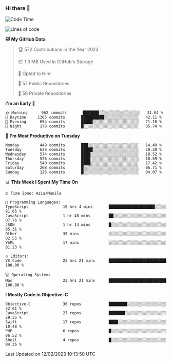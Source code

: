 ### Hi there 👋

<!--START_SECTION:waka-->
![Code Time](http://img.shields.io/badge/Code%20Time-3%2C626%20hrs%2031%20mins-blue)

![Lines of code](https://img.shields.io/badge/From%20Hello%20World%20I%27ve%20Written-2%20Million%20lines%20of%20code-blue)

**🐱 My GitHub Data** 

> 🏆 572 Contributions in the Year 2023
 > 
> 📦 1.3 MB Used in GitHub's Storage 
 > 
> 💼 Opted to Hire
 > 
> 📜 57 Public Repositories 
 > 
> 🔑 56 Private Repositories  
 > 
**I'm an Early 🐤** 

```text
🌞 Morning      962 commits       ███████░░░░░░░░░░░░░░░░░░   31.04 % 
🌆 Daytime     1305 commits       ██████████░░░░░░░░░░░░░░░   42.11 % 
🌃 Evening      654 commits       █████░░░░░░░░░░░░░░░░░░░░   21.10 % 
🌙 Night        178 commits       █░░░░░░░░░░░░░░░░░░░░░░░░   05.74 % 

```
📅 **I'm Most Productive on Tuesday** 

```text
Monday         449 commits       ███░░░░░░░░░░░░░░░░░░░░░░   14.49 % 
Tuesday        626 commits       █████░░░░░░░░░░░░░░░░░░░░   20.20 % 
Wednesday      574 commits       ████░░░░░░░░░░░░░░░░░░░░░   18.52 % 
Thursday       576 commits       ████░░░░░░░░░░░░░░░░░░░░░   18.59 % 
Friday         540 commits       ████░░░░░░░░░░░░░░░░░░░░░   17.42 % 
Saturday       208 commits       █░░░░░░░░░░░░░░░░░░░░░░░░   06.71 % 
Sunday         126 commits       █░░░░░░░░░░░░░░░░░░░░░░░░   04.07 % 

```


📊 **This Week I Spent My Time On** 

```text
⌚︎ Time Zone: Asia/Manila

💬 Programming Languages: 
TypeScript               19 hrs 4 mins       ████████████████████░░░░░   81.65 % 
JavaScript               1 hr 48 mins        ██░░░░░░░░░░░░░░░░░░░░░░░   07.76 % 
JSON                     1 hr 14 mins        █░░░░░░░░░░░░░░░░░░░░░░░░   05.31 % 
Other                    35 mins             ░░░░░░░░░░░░░░░░░░░░░░░░░   02.55 % 
YAML                     17 mins             ░░░░░░░░░░░░░░░░░░░░░░░░░   01.23 % 

🔥 Editors: 
VS Code                  23 hrs 21 mins      █████████████████████████   100.00 % 

💻 Operating System: 
Mac                      23 hrs 21 mins      █████████████████████████   100.00 % 

```

**I Mostly Code in Objective-C** 

```text
Objective-C              30 repos            ████████░░░░░░░░░░░░░░░░░   32.61 % 
JavaScript               27 repos            ███████░░░░░░░░░░░░░░░░░░   29.35 % 
Swift                    17 repos            ████░░░░░░░░░░░░░░░░░░░░░   18.48 % 
PHP                      6 repos             █░░░░░░░░░░░░░░░░░░░░░░░░   06.52 % 
Shell                    4 repos             █░░░░░░░░░░░░░░░░░░░░░░░░   04.35 % 

```



 Last Updated on 12/02/2023 10:13:50 UTC
<!--END_SECTION:waka-->


<!--
**rad182/rad182** is a ✨ _special_ ✨ repository because its `README.md` (this file) appears on your GitHub profile.

Here are some ideas to get you started:

- 🔭 I’m currently working on ...
- 🌱 I’m currently learning ...
- 👯 I’m looking to collaborate on ...
- 🤔 I’m looking for help with ...
- 💬 Ask me about ...
- 📫 How to reach me: ...
- 😄 Pronouns: ...
- ⚡ Fun fact: ...
-->
